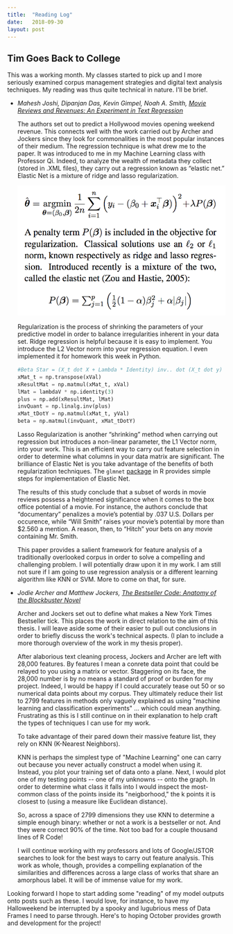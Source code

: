 ```yaml
---
title:  "Reading Log"
date:   2018-09-30
layout: post
---
```


## Tim Goes Back to College

This was a working month. My classes started to pick up and I more seriously examined corpus management strategies and digital text analysis techniques. My reading was thus quite technical in nature. I'll be brief.

*	*Mahesh Joshi, Dipanjan Das, Kevin Gimpel, Noah A. Smith, [Movie Reviews and Revenues: An Experiment in Text Regression](http://www.cs.cmu.edu/~nasmith/papers/joshi+das+gimpel+smith.naacl10.pdf)*

	The authors set out to predict a Hollywood movies opening weekend revenue. This connects well with the work carried out by Archer and Jockers since they look for commonalities in the most popular instances of their medium. The regression technique is what drew me to the paper. It was introduced to me in my Machine Learning class with Professor Qi. Indeed, to analyze the wealth of metadata they collect (stored in .XML files), they carry out a regression known as “elastic net.” Elastic Net is a mixture of ridge and lasso regularization. 

	<img src="/images/Regressions.png" alt="General Regularization vs. Elastic Net">

	Regularization is the process of shrinking the parameters of your predictive model in order to balance irregularities inherent in your data set. Ridge regression is helpful because it is easy to implement. You introduce the L2 Vector norm into your regression equation. I even implemented it for homework this week in Python. 

	```python
	#Beta Star = (X_t dot X + Lambda * Identity) inv.. dot (X_t dot y)
	xMat_t = np.transpose(xVal)
	xResultMat = np.matmul(xMat_t, xVal)
	lMat = lambdaV * np.identity(3)
	plus = np.add(xResultMat, lMat)
	invQuant = np.linalg.inv(plus)
	xMat_tDotY = np.matmul(xMat_t, yVal)
	beta = np.matmul(invQuant, xMat_tDotY)
	```

	Lasso Regularization is another “shrinking” method when carrying out regression but introduces a non-linear parameter, the L1 Vector norm, into your work. This is an efficient way to carry out feature selection in order to determine what columns in your data matrix are significant. The brilliance of Elastic Net is you take advantage of the benefits of both regularization techniques. The `glmnet` [package](https://cran.r-project.org/web/packages/glmnet/glmnet.pdf) in R provides simple steps for implementation of Elastic Net.

	The results of this study conclude that a subset of words in movie reviews possess a heightened significance when it comes to the box office potential of a movie. For instance, the authors conclude that “documentary” penalizes a movie’s potential by .037 U.S. Dollars per occurence, while “Will Smith” raises your movie’s potential by more than $2.560 a mention. A reason, then, to “Hitch” your bets on any movie containing Mr. Smith.

	This paper provides a salient framework for feature analysis of a traditionally overlooked corpus in order to solve a compelling and challenging problem. I will potentially draw upon it in my work. I am still not sure if I am going to use regression analysis or a different learning algorithm like KNN or SVM. More to come on that, for sure. 
 

*	*Jodie Archer and Matthew Jockers, [The Bestseller Code: Anatomy of the Blockbuster Novel](https://www.amazon.com/Bestseller-Code-Anatomy-Blockbuster-Novel/dp/1250088275)*
	
	Archer and Jockers set out to define what makes a New York Times Bestseller tick. This places the work in direct relation to the aim of this thesis. I will leave aside some of their easier to pull out conclusions in order to briefly discuss the work's technical aspects. (I plan to include a more thorough overview of the work in my thesis proper). 

	After alaborious text cleaning process, Jockers and Archer are left with 28,000 features. By features I mean a conrete data point that could be relayed to you using a matrix or vector. Staggering on its face, the 28,000 number is by no means a standard of proof or burden for my project. Indeed, I would be happy if I could accurately tease out 50 or so numerical data points about my corpus. They ultimately reduce their list to 2799 features in methods only vaguely explained as using "machine learning and classification experiments" ... which could mean anything. Frustrating as this is I still continue on in their explanation to help craft the types of techniques I can use for my work.

	To take advantage of their pared down their massive feature list, they rely on KNN (K-Nearest Neighbors). 

	KNN is perhaps the simplest type of "Machine Learning" one can carry out because you never actually construct a model when using it. Instead, you plot your training set of data onto a plane. Next, I would plot one of my testing points -- one of my unknowns -- onto the graph. In order to determine what class it falls into I would inspect the most-common class of the points inside its "neigborhood," the k points it is closest to (using a measure like Euclidean distance). 

	So, across a space of 2799 dimensions they use KNN to determine a simple enough binary: whether or not a work is a bestseller or not. And they were correct 90% of the time. Not too bad for a couple thousand lines of R Code!

	I will continue working with my professors and lots of Google/JSTOR searches to look for the best ways to carry out feature analysis. This work as whole, though, provides a compelling explanation of the similarities and differences across a large class of works that share an amorphous label. It will be of immense value for my work. 

Looking forward I hope to start adding some "reading" of my model outputs onto posts such as these. I would love, for instance, to have my Halloweekend be interrupted by a spooky and lugubrious mess of Data Frames I need to parse through. Here's to hoping October provides growth and development for the project! 